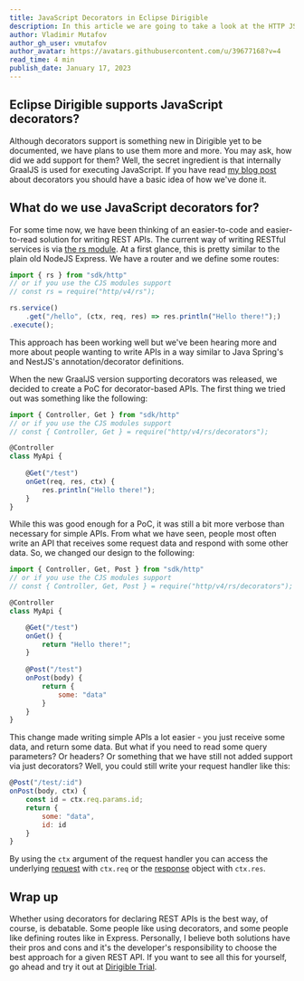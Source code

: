 ```yaml
---
title: JavaScript Decorators in Eclipse Dirigible
description: In this article we are going to take a look at the HTTP JS decorators of Eclipse Dirigible
author: Vladimir Mutafov
author_gh_user: vmutafov
author_avatar: https://avatars.githubusercontent.com/u/39677168?v=4
read_time: 4 min
publish_date: January 17, 2023
---
```


## Eclipse Dirigible supports JavaScript decorators?

Although decorators support is something new in Dirigible yet to be documented, we have plans to use them more and more. You may ask, how did we add support for them? Well, the secret ingredient is that internally GraalJS is used for executing JavaScript. If you have read [my blog post](https://vmutafov.com/graaljs-decorators) about decorators you should have a basic idea of how we've done it.

## What do we use JavaScript decorators for?

For some time now, we have been thinking of an easier-to-code and easier-to-read solution for writing REST APIs. The current way of writing RESTful services is via [the rs module](https://www.dirigible.io/api/http/rs/). At a first glance, this is pretty similar to the plain old NodeJS Express. We have a router and we define some routes:

```javascript
import { rs } from "sdk/http"
// or if you use the CJS modules support
// const rs = require("http/v4/rs");

rs.service()
    .get("/hello", (ctx, req, res) => res.println("Hello there!");)
.execute();
```

This approach has been working well but we've been hearing more and more about people wanting to write APIs in a way similar to Java Spring's and NestJS's annotation/decorator definitions.

When the new GraalJS version supporting decorators was released, we decided to create a PoC for decorator-based APIs. The first thing we tried out was something like the following:

```javascript
import { Controller, Get } from "sdk/http"
// or if you use the CJS modules support
// const { Controller, Get } = require("http/v4/rs/decorators");

@Controller
class MyApi {
    
    @Get("/test")
    onGet(req, res, ctx) {
        res.println("Hello there!");
    }
}
```

While this was good enough for a PoC, it was still a bit more verbose than necessary for simple APIs. From what we have seen, people most often write an API that receives some request data and respond with some other data. So, we changed our design to the following:

```javascript
import { Controller, Get, Post } from "sdk/http"
// or if you use the CJS modules support
// const { Controller, Get, Post } = require("http/v4/rs/decorators");

@Controller
class MyApi {

    @Get("/test")
    onGet() {
        return "Hello there!";
    }
    
    @Post("/test")
    onPost(body) {
        return {
            some: "data"
        }
    }
}
```

This change made writing simple APIs a lot easier - you just receive some data, and return some data. But what if you need to read some query parameters? Or headers? Or something that we have still not added support via just decorators? Well, you could still write your request handler like this:

```javascript
@Post("/test/:id")
onPost(body, ctx) {
    const id = ctx.req.params.id;
    return {
        some: "data",
        id: id
    }
}
```

By using the `ctx` argument of the request handler you can access the underlying [request](https://www.dirigible.io/api/http/request/) with `ctx.req` or the [response](https://www.dirigible.io/api/http/response/) object with `ctx.res`.

## Wrap up
Whether using decorators for declaring REST APIs is the best way, of course, is debatable. Some people like using decorators, and some people like defining routes like in Express. Personally, I believe both solutions have their pros and cons and it's the developer's responsibility to choose the best approach for a given REST API. If you want to see all this for yourself, go ahead and try it out at [Dirigible Trial](https://trial.dirigible.io/).
